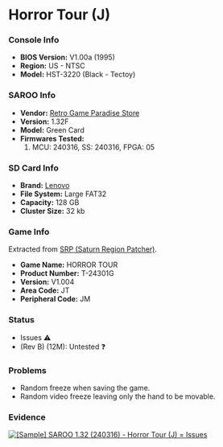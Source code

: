 # Horror Tour (J)

### Console Info

- <b>BIOS Version:</b> V1.00a (1995)
- <b>Region:</b> US - NTSC
- <b>Model:</b> HST-3220 (Black - Tectoy)

### SAROO Info

- <b>Vendor:</b> [Retro Game Paradise Store](https://s.click.aliexpress.com/e/_DlCqvfB)
- <b>Version:</b> 1.32F
- <b>Model:</b> Green Card
- <b>Firmwares Tested:</b>
  1. MCU: 240316, SS: 240316, FPGA: 05

### SD Card Info

- <b>Brand:</b> [Lenovo](https://s.click.aliexpress.com/e/_DBowUFx)
- <b>File System:</b> Large FAT32
- <b>Capacity:</b> 128 GB
- <b>Cluster Size:</b> 32 kb

### Game Info

Extracted from [SRP (Saturn Region Patcher)](https://segaxtreme.net/resources/saturn-region-patcher.81/download).

- <b>Game Name:</b> HORROR TOUR
- <b>Product Number:</b> T-24301G
- <b>Version:</b> V1.004
- <b>Area Code:</b> JT
- <b>Peripheral Code:</b> JM

### Status

- Issues :warning:
- (Rev B) (12M): Untested :question:

### Problems

- Random freeze when saving the game.
- Random video freeze leaving only the hand to be movable.

### Evidence

[![[Sample] SAROO 1.32 (240316) - Horror Tour (J) = Issues](https://img.youtube.com/vi/vyddAsRrMrU/0.jpg)](https://www.youtube.com/watch?v=vyddAsRrMrU)
